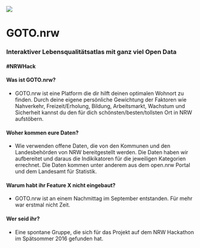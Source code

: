 [![](https://img.shields.io/docker/pulls/codeformuenster/goto-nrw.svg)](https://cloud.docker.com/u/codeformuenster/repository/docker/codeformuenster/goto-nrw)

# GOTO.nrw

### Interaktiver Lebensqualitätsatlas mit ganz viel Open Data

#### #NRWHack

#### Was ist GOTO.nrw?
* GOTO.nrw ist eine Platform die dir hilft deinen optimalen Wohnort zu finden. Durch deine eigene persönliche Gewichtung der Faktoren wie Nahverkehr, Freizeit/Erholung, Bildung, Arbeitsmarkt, Wachstum und Sicherheit kannst du den für dich schönsten/besten/tollsten Ort in NRW aufstöbern.

#### Woher kommen eure Daten?
* Wie verwenden offene Daten, die von den Kommunen und den Landesbehörden von NRW bereitgestellt werden. Die Daten haben wir aufbereitet und daraus die Indikikatoren für die jeweiligen Kategorien 
errechnet. Die Daten kommen unter anderem aus dem open.nrw Portal und dem Landesamt für Statistik.

#### Warum habt ihr Feature X nicht eingebaut?
* GOTO.nrw ist an einem Nachmittag im September entstanden. Für mehr war erstmal nicht Zeit.

#### Wer seid ihr?
* Eine spontane Gruppe, die sich für das Projekt auf dem NRW Hackathon im Spätsommer 2016 gefunden hat. 
